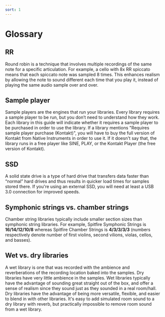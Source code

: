 ```yaml
---
sort: 1
---
```


# Glossary

## RR

Round robin is a technique that involves multiple recordings of the same note for a specific articulation. For example, a cello with 8x RR spiccato means that each spiccato note was sampled 8 times. This enhances realism by allowing the note to sound different each time that you play it, instead of playing the same audio sample over and over.

## Sample player

Sample players are the engines that run your libraries. Every library requires a sample player to be run,  but you don’t need to understand how they work. Each library in this guide will indicate whether it requires a sample player to be purchased in order to use the library. If a library mentions "Requires sample player purchase (Kontakt)", you will have to buy the full version of Kontakt from Native Instruments in order to use it. If it doesn't say that, the library runs in a free player like SINE, PLAY, or the Kontakt Player (the free version of Kontakt).

## SSD

A solid state drive is a type of hard drive that transfers data faster than “normal” hard drives and thus results in quicker load times for samples stored there. If you're using an external SSD, you will need at least a USB 3.0 connection for improved speeds.

## Symphonic strings vs. chamber strings

Chamber string libraries typically include smaller section sizes than symphonic string libraries. For example, Spitfire Symphonic Strings is **16/14/12/10/8** whereas Spitfire Chamber Strings is **4/3/3/3/3** (numbers respectively denote number of first violins, second vilions, violas, cellos, and basses).

## Wet vs. dry libraries

A wet library is one that was recorded with the ambience and reverberations of the recording location baked into the samples. Dry libraries have very little ambience in the samples. Wet libraries typically have the advantage of sounding great straight out of the box, and offer a sense of realism since they sound just as they sounded in a real room/hall. Dry libraries have the advantage of being more versatile, flexible, and easier to blend in with other libraries. It's easy to add simulated room sound to a dry library with reverb, but practically impossible to remove room sound from a wet library.